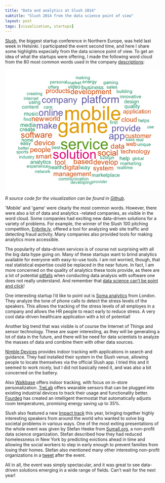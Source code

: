 ```yaml
---
title: "Data and analytics at Slush 2014"
subtitle: "Slush 2014 from the data science point of view"
layout: post
tags: [visualization, startups]
---
```


[Slush], the biggest startup conference in Northern Europe, was held last week in Helsinki. 
I participated the event second time, and here I share some highlights especially from the data science point of view. To get an idea of what the startups were offering, I made the following word cloud from the 80 most common words used in the company [descriptions]:

![testing](/blog/figs/2014-12-05-slush2014-data/slush14_wordcloud-1.png) 

*R source code for the visualization can be found in [Github](https://github.com/ouzor/ouzor.github.com/blob/master/blog/_R/2014-12-05-slush2014-data.Rmd).*

'Mobile' and 'game' were clearly the most common words. However, there were also a lot of data and analytics -related companies, as visible in the word cloud. Some companies had exciting new data-driven solutions for a variety of problems. For example, the winner of the Slush 100 pitching competition, [Enbrite.ly], offered a tool for analyzing web site traffic and detecting fraud activity. Many companies also provided tools for making analytics more accessible. 

The popularity of data-driven services is of course not surprising with all the big data hype going on. Many of these startups want to brind analytics available for everyone with easy-to-use tools. I am not worried, though, that real statistical expertise could be replaced in the near future. In fact, I am more concerned on the quality of analytics these tools provide, as there are a lot of potential [pitfalls] when conducting data analysis with software one does not really understand. And remember that [data science can’t be point and click][ds-pointclick]! 

One interesting startup I’d like to point out is [Soma analytics] from London. They analyze the tone of phone calls to detect the stress levels of the speakers. This allows the tracking of the stress levels of all employes in a company and allows the HR people to react early to reduce stress. A very cool data-driven healthcare application with a lot of potential!

Another big trend that was visible is of course the Internet of Things and sensor technology. These are super interesting, as they will be generating a lot of data in the future, and there will be need for data scientists to analyze the masses of data and combine them with other data sources.

[Nimble Devices] provides indoor tracking with applications in search and guidance. They had installed their system in the Slush venue, allowing people to locate themselves via the official Slush app. I tried this and it seemed to work nicely, but I did not basically need it, and was also a bit concerned on the battery.

Also [Walkbase] offers indoor tracking, with focus on in-store personalization. [TreLab] offers wearable sensors that can be plugged into existing industrial devices to track their usage and functionality better. [Fourdeg] has created an intelligent thermostat that automatically adjusts room temperatures, promising energy saving up to 35%.

Slush also featured a new [Impact track] this year, bringing together highly interesting speakers from around the world who wanted to solve big societal problems in various ways. One of the most exiting presentations of the whole event was given by Stefan Heeke from [Sumall.org], a non-profit data science organization. Stefan described how they had reduced homelessness in New York by predicting evictions ahead in time and allowing the social workers to step in early enough to prevent families from losing their homes. Stefan also mentioned many other interesting non-profit organizations in a [tweet] after the event.

All in all, the event was simply spectacular, and it was great to see data-driven solutions emerging in a wide range of fields. Can’t wait for the next year!



[Slush]: http://highway.slush.org/info/slush/
[Enbrite.ly]: http://www.enbrite.ly/
[descriptions]: https://www.slush.org/companies/whos-coming/
[pitfalls]: http://www.economistinsights.com/technology-innovation/opinion/are-businesses-risk-same-statistical-pitfalls-scientists
[ds-pointclick]: http://simplystatistics.org/2014/10/09/data-science-cant-be-point-and-click/
[Soma analytics]: http://www.soma-analytics.com/
[Nimble Devices]: http://www.nimbledevices.com/
[Walkbase]: http://www.walkbase.com/
[TreLab]: http://www.trelab.fi/en/ 
[Fourdeg]: http://www.fourdeg.fi/
[Impact track]: http://highway.slush.org/impact/
[Sumall.org]: http://www.sumall.org/
[tweet]: https://twitter.com/Stefan_Heeke/status/535420378475429888

